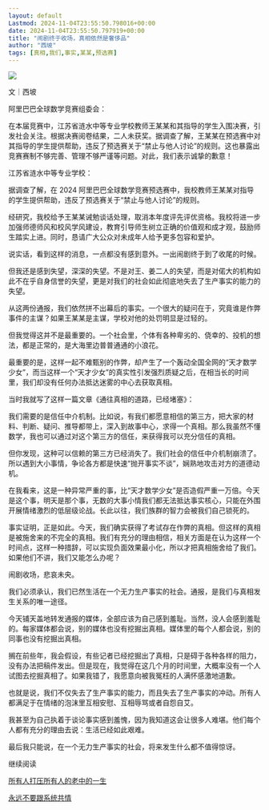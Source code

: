 ```yaml
---
layout: default
Lastmod: 2024-11-04T23:55:50.798016+00:00
date: 2024-11-04T23:55:50.797919+00:00
title: "闹剧终于收场，真相依然是奢侈品"
author: "西坡"
tags: [真相,我们,事实,某某,预选赛]
---
```


![](https://images.weserv.nl/?url=https%3A//mmbiz.qpic.cn/sz_mmbiz_jpg/ewQwxBMndgyiaNd7p5Gvw02UL4vl9zYdyyhDcaic35effiaBG9Z1jZpwy05fQxbXFyVVTCPBWiaJ8atrcrP7ImkOjg/640%3Fwx_fmt%3Djpeg)

文｜西坡

阿里巴巴全球数学竞赛组委会：

在本届竞赛中，江苏省涟水中等专业学校教师王某某和其指导的学生入围决赛，引发社会关注。根据决赛阅卷结果，二人未获奖。据调查了解，王某某在预选赛中对其指导的学生提供帮助，违反了预选赛关于“禁止与他人讨论”的规则。这也暴露出竞赛赛制不够完善、管理不够严谨等问题。对此，我们表示诚挚的歉意！

江苏省涟水中等专业学校：

据调查了解，在 2024 阿里巴巴全球数学竞赛预选赛中，我校教师王某某对指导的学生提供帮助，违反了预选赛关于“禁止与他人讨论”的规则。

经研究，我校给予王某某诫勉谈话处理，取消本年度评先评优资格。我校将进一步加强师德师风和校风学风建设，教育引导师生树立正确的价值观和成才观，鼓励师生踏实上进。同时，恳请广大公众对未成年人给予更多包容和爱护。

说实话，看到这样的消息，一点都没有感到意外。一出闹剧终于到了收尾的时候。

但我还是感到失望，深深的失望。不是对王、姜二人的失望，而是对偌大的机构如此不在乎自身信誉的失望，更是对我们的社会如此彻底地失去了生产事实的能力的失望。

从这两份通报，我们依然拼不出幕后的事实。一个很大的疑问在于，究竟谁是作弊事件的主谋？如果王某某是主谋，学校对他的处罚明显是过轻的。

但我觉得这并不是最重要的。一个社会里，个体有各种卑劣的、侥幸的、投机的想法，都是正常的，是大海里边普普通通的小浪花。

最重要的是，这样一起不难甄别的作弊，却产生了一个轰动全国全网的“天才数学少女”，而当这样一个“天才少女”的真实性引发强烈质疑之后，在相当长的时间里，我们却没有任何办法抵达迷雾的中心去获取真相。

当时我就写了这样一篇文章《通往真相的道路，已经堵塞》：

我们需要的是信任中介机制。比如说，有我们都愿意相信的第三方，把大家的材料、判断、疑问、推导都带上，深入到故事中心，求得一个真相。那么我虽然不懂数学，我也可以通过对这个第三方的信任，来获得我可以充分信任的真相。

但你发现，这种可以信赖的第三方已经消失了。我们社会的信任中介机制崩溃了。所以遇到大小事情，争论各方都是快速“抛开事实不谈”，娴熟地攻击对方的道德动机。

在我看来，这是一种异常严重的事，比“天才数学少女”是否造假严重一万倍。今天是这个事，明天是那个事，无数的大事小情我们都无法抵达事实核心，只能在外围开展情绪激烈的低层级论战。长此以往，我们族群的智力会被我们自己锁死的。

事实证明，正是如此。今天，我们确实获得了考试存在作弊的真相。但这样的真相是被施舍来的不完全的真相。我们有充分的理由相信，相关方面是在认为这样一个时间点，这样一种措辞，可以实现负面效果最小化，所以才把真相施舍给了我们。如果他们不讲，我们又能怎么办呢？

闹剧收场，悲哀未央。

我们必须承认，我们已然生活在一个无力生产事实的社会。通报，是我们与真相发生关系的唯一途径。

今天铺天盖地转发通报的媒体，全部应该为自己感到羞耻。当然，没人会感到羞耻的。每家媒体都会说，别的媒体也没有挖掘出真相。媒体里的每个人都会说，别的同事也没有挖掘出真相。

搁在前些年，我会假设，有些记者已经挖掘出了真相，只是碍于各种各样的阻力，没有办法把稿件发出。但是现在，我觉得在这几个月的时间里，大概率没有一个人试图去挖掘真相了。如果我错了，我愿意向被我冤枉的人满怀感激地道歉。

也就是说，我们不仅失去了生产事实的能力，而且失去了生产事实的冲动。所有人都满足于在情绪的泡沫里互相安慰、互相辱骂或者自怨自艾。

我甚至为自己执着于谈论事实感到羞愧，因为我知道这会让很多人难堪。他们每个人都有充分的理由去说：生活已经如此艰难。

最后我只能说，在一个无力生产事实的社会，将来发生什么都不值得惊讶。

继续阅读

[所有人打压所有人的老中的一生](https://mp.weixin.qq.com/s?__biz=MzA3MTQ3MzY4Nw==&mid=2648105610&idx=1&sn=1f2f6c633d8fe55066786a6a6ffcbfc6&scene=21#wechat_redirect)

[永远不要跟系统共情](https://mp.weixin.qq.com/s?__biz=MzA3MTQ3MzY4Nw==&mid=2648105605&idx=1&sn=262f31a1fbf360ed4cc25f0aa2df3f2f&scene=21#wechat_redirect)

